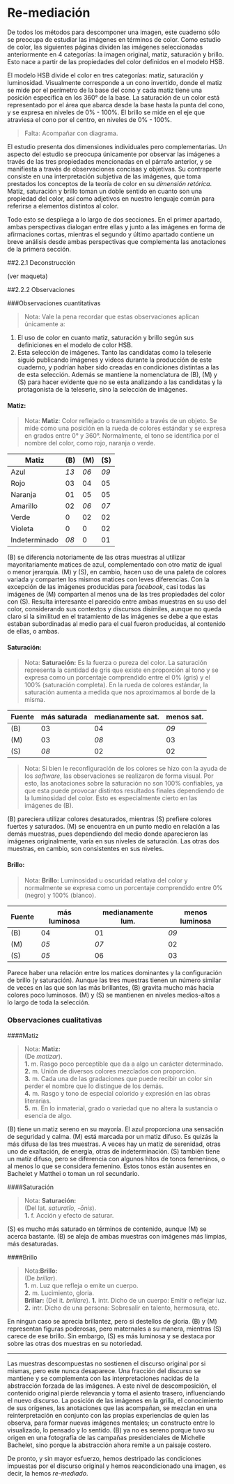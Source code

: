 Re-mediación
============
De todos los métodos para descomponer una imagen, este cuaderno sólo se preocupa de estudiar las imágenes en términos de color. Como estudio de color, las siguientes páginas dividen las imágenes seleccionadas anteriormente en 4 categorías: la imagen original, matiz, saturación y brillo. Esto nace a partir de las propiedades del color definidos en el modelo HSB.

El modelo HSB divide el color en tres categorías: matiz, saturación y luminosidad. Visualmente corresponde a un cono invertido, donde el matiz se mide por el perímetro de la base del cono y cada matiz tiene una posición específica en los 360° de la base. La saturación de un color está representado por el área que abarca desde la base hasta la punta del cono, y se expresa en niveles de 0% - 100%. El brillo se mide en el eje que atraviesa el cono por el centro, en niveles de 0% - 100%.
> Falta: Acompañar con diagrama.

El estudio presenta dos dimensiones individuales pero complementarias. Un aspecto del estudio se preocupa únicamente por observar las imágenes a través de las tres propiedades mencionadas en el párrafo anterior, y se manifiesta a través de observaciones concisas y objetivas. Su contraparte consiste en una interpretación subjetiva de las imágenes, que toma prestados los conceptos de la teoría de color en su _dimensión retórica_. Matiz, saturación y brillo toman un doble sentido en cuanto son una propiedad del color, así como adjetivos en nuestro lenguaje común para referirse a elementos distintos al color. 

Todo esto se despliega a lo largo de dos secciones. En el primer apartado, ambas perspectivas dialogan entre ellas y junto a las imágenes en forma de afirmaciones cortas, mientras el segundo y último apartado contiene un breve análisis desde ambas perspectivas que complementa las anotaciones de la primera sección.

##2.2.1 Deconstrucción

(ver maqueta)

##2.2.2 Observaciones

###Observaciones cuantitativas

>Nota: Vale la pena recordar que estas observaciones aplican únicamente a:
1.  El uso de color en cuanto matiz, saturación y brillo según sus definiciones en el modelo de color HSB.
2.  Esta selección de imágenes. Tanto las candidatas como la teleserie siguió publicando imágenes y videos durante la producción de este cuaderno, y podrían haber sido creadas en condiciones distintas a las de esta selección. Además se mantiene la nomenclatura de (B), (M) y (S) para hacer evidente que no se esta analizando a las candidatas y la protagonista de la teleserie, sino la selección de imágenes.

#### Matiz:
>Nota: __Matiz__: Color reflejado o transmitido a través de un objeto. Se mide como una posición en la rueda de colores estándar y se expresa en grados entre 0° y 360°. Normalmente, el tono se identifica por el nombre del color, como rojo, naranja o verde.

| Matiz         | (B)      | (M)      | (S)      |
|---------------|----------|----------|----------|
| Azul          | _13_     | _06_     | _09_     |
| Rojo          | 03       | 04       | 05       |
| Naranja       | 01       | 05       | 05       |
| Amarillo      | 02       | _06_     | _07_     |
| Verde         | 0        | 02       | 02       |
| Violeta       | 0        | 0        | 02       |
| Indeterminado | _08_     | 0        | 01       |

(B) se diferencia notoriamente de las otras muestras al utilizar  mayoritariamente matices de azul, complementado con otro matiz de igual o menor jerarquía. (M) y (S), en cambio, hacen uso de una paleta de colores variada y comparten los mismos matices con leves diferencias. Con la excepción de las imágenes producidas para _facebook_, casi todas las imágenes de (M) comparten al menos una de las tres propiedades del color con (S). Resulta interesante el parecido entre ambas muestras en su uso del color, considerando sus contextos y discursos disímiles, aunque no queda claro si la similitud en el tratamiento de las imágenes se debe a que estas estaban subordinadas al medio para el cual fueron producidas, al contenido de ellas, o ambas.


#### Saturación:
>Nota: __Saturación:__ Es la fuerza o pureza del color. La saturación representa la cantidad de gris que existe en proporción al tono y se expresa como un porcentaje comprendido entre el 0% (gris) y el 100% (saturación completa). En la rueda de colores estándar, la saturación aumenta a medida que nos aproximamos al borde de la misma.

| Fuente | más saturada    | medianamente sat.   | menos sat.  |
|--------|-----------------|---------------------|-------------|
| (B)    | 03              | 04                  | _09_        |
| (M)    | 03              | _08_                | 03          |
| (S)    | _08_            | 02                  | 02          |
> Nota: Si bien le reconfiguración de los colores se hizo con la ayuda de los _software_, las observaciones se realizaron de forma visual. Por esto, las anotaciones sobre la saturación no son 100% confiables, ya que esta puede provocar distintos resultados finales dependiendo de la luminosidad del color. Esto es especialmente cierto en las imágenes de (B).

(B) pareciera utilizar colores desaturados, mientras (S) prefiere colores fuertes y saturados. (M) se encuentra en un punto medio en relación a las demás muestras, pues dependiendo del medio donde aparecieron las imágenes originalmente, varía en sus niveles de saturación. Las otras dos muestras, en cambio, son consistentes en sus niveles.

#### Brillo:
>Nota: __Brillo:__ Luminosidad u oscuridad relativa del color y normalmente se expresa como un porcentaje comprendido entre 0% (negro) y 100% (blanco).

| Fuente | más luminosa   | medianamente lum.   | menos luminosa   |
|--------|----------------|---------------------|------------------|
| (B)    | 04             | 01                  | _09_             |
| (M)    | _05_           | _07_                | 02               |
| (S)    | _05_           | 06                  | 03               |

Parece haber una relación entre los matices dominantes y la configuración de brillo (y saturación). Aunque las tres muestras tienen un número similar de veces en las que son las más brillantes, (B) gravita mucho más hacia colores poco luminosos. (M) y (S) se mantienen en niveles medios-altos a lo largo de toda la selección.


### Observaciones cualitativas

####Matiz
> Nota: __Matiz:__  
(De _matizar_).  
__1.__ m. Rasgo poco perceptible que da a algo un carácter determinado.  
__2.__ m. Unión de diversos colores mezclados con proporción.  
__3.__ m. Cada una de las gradaciones que puede recibir un color sin perder el nombre que lo distingue de los demás.  
__4.__ m. Rasgo y tono de especial colorido y expresión en las obras literarias.  
__5.__ m. En lo inmaterial, grado o variedad que no altera la sustancia o esencia de algo.

(B) tiene un matiz sereno en su mayoría. El azul proporciona una sensación de seguridad y calma.
(M) está marcada por un matiz difuso. Es quizás la más difusa de las tres muestras. A veces hay un matiz de serenidad, otras uno de exaltación, de energía, otras de indeterminación.
(S) también tiene un matiz difuso, pero se diferencia con algunos hitos de tonos femeninos, o al menos lo que se considera femenino. Estos tonos están ausentes en Bachelet y Matthei o toman un rol secundario.

####Saturación
> Nota: __Saturación:__  
(Del lat. _saturatĭo, -ōnis_).  
__1.__ f. Acción y efecto de saturar.  

(S) es mucho más saturado en términos de contenido, aunque (M) se acerca bastante. (B) se aleja de ambas muestras con imágenes más limpias, más desaturadas.

####Brillo
> Nota:__Brillo:__  
(De _brillar_).  
__1.__ m. Luz que refleja o emite un cuerpo.  
__2.__ m. Lucimiento, gloria.  
__Brillar:__
(Del it. _brillare_).
__1.__ intr. Dicho de un cuerpo: Emitir o reflejar luz.
__2.__ intr. Dicho de una persona: Sobresalir en talento, hermosura, etc.

En ningun caso se aprecia brillantez, pero si destellos de gloria. (B) y (M) representan figuras poderosas, pero maternales a su manera, mientras (S) carece de ese brillo. Sin embargo, (S) es más luminosa y se destaca por sobre las otras dos muestras en su notoriedad.

---

Las muestras descompuestas no sostienen el discurso original por si mismas, pero este nunca desaparece. Una fracción del discurso se mantiene y se complementa con las interpretaciones nacidas de la abstracción forzada de las imágenes. A este nivel de descomposición, el contenido original pierde relevancia y toma el asiento trasero, influenciando el nuevo discurso. La posición de las imágenes en la grilla,  el conocimiento de sus orígenes, las anotaciones que las acompañan, se mezclan en una reinterpretación en conjunto con las propias experiencias de quien las observa, para formar nuevas imágenes mentales; un constructo entre lo visualizado, lo pensado y lo sentido. (B) ya no es sereno porque tuvo su origen en una fotografía de las campañas presidenciales de Michelle Bachelet, sino porque la abstracción ahora remite a un paisaje costero. 

De pronto, y sin mayor esfuerzo, hemos destripado las condiciones impuestas por el discurso original y hemos reacondicionado una imagen, es decir, la hemos _re-mediado_.